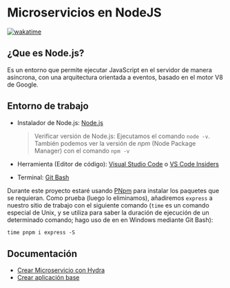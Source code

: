 # Microservicios en NodeJS

[![wakatime](https://wakatime.com/badge/user/8ef73281-6d0a-4758-af11-fd880ca3009c/project/d859bfb2-ec14-43ba-b903-d335c7741dd7.svg?style=for-the-badge)](https://wakatime.com/badge/user/8ef73281-6d0a-4758-af11-fd880ca3009c/project/d859bfb2-ec14-43ba-b903-d335c7741dd7)

## ¿Que es Node.js?

Es un entorno que permite ejecutar JavaScript en el servidor de manera asíncrona, con una arquitectura orientada a eventos, basado en el motor V8 de Google.

## Entorno de trabajo

- Instalador de Node.js: [Node.js](https://nodejs.org/es/)
  
  > Verificar versión de Node.js: Ejecutamos el comando `node -v`. También podemos ver la versión de *npm* (Node Package Manager) con el comando `npm -v`

- Herramienta (Editor de código): [Visual Studio Code](https://code.visualstudio.com/) o [VS Code Insiders](https://code.visualstudio.com/insiders/)
- Terminal: [Git Bash](https://git-scm.com/downloads)

Durante este proyecto estaré usando [PNpm](https://pnpm.io/es/) para instalar los paquetes que se requieran. Como prueba (luego lo eliminamos), añadiremos `express` a nuestro sitio de trabajo con el siguiente comando (`time` es un comando especial de Unix, y se utiliza para saber la duración de ejecución de un determinado comando; hago uso de en en Windows mediante Git Bash):

```txt
time pnpm i express -S 
```

## Documentación

- [Crear Microservicio con Hydra](DOC/01_Crear_Microservicio_con_Hydra.md)
- [Crear aplicación base](DOC/02_Crear_Aplicacion_Base.md)

